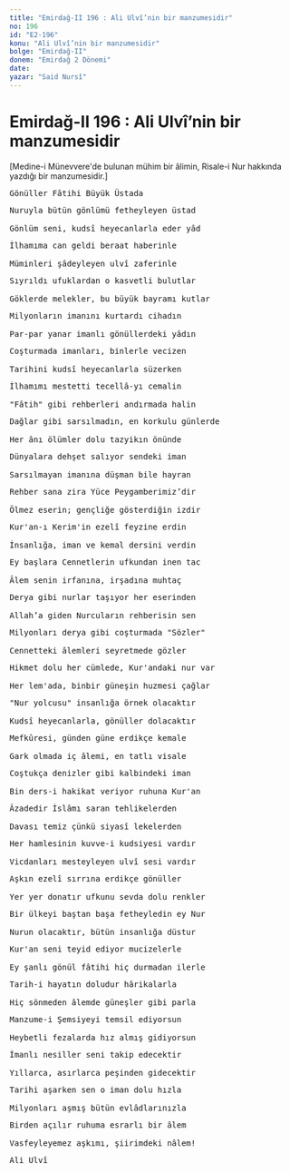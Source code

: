 ```yaml
---
title: "Emirdağ-II 196 : Ali Ulvî’nin bir manzumesidir"
no: 196
id: "E2-196"
konu: "Ali Ulvî’nin bir manzumesidir"
bolge: "Emirdağ-II"
donem: "Emirdağ 2 Dönemi"
date: 
yazar: "Said Nursî"
---
```


# Emirdağ-II 196 : Ali Ulvî’nin bir manzumesidir

<p class="takdim">[Medine-i Münevvere'de bulunan mühim bir âlimin, Risale-i Nur hakkında yazdığı bir manzumesidir.]</p>

<pre>
Gönüller Fâtihi Büyük Üstada
</pre>

<pre>
Nuruyla bütün gönlümü fetheyleyen üstad
 
Gönlüm seni, kudsî heyecanlarla eder yâd
</pre>

<pre>
İlhamıma can geldi beraat haberinle
 
Müminleri şâdeyleyen ulvî zaferinle
</pre>

<pre>
Sıyrıldı ufuklardan o kasvetli bulutlar
 
Göklerde melekler, bu büyük bayramı kutlar
</pre>

<pre>
Milyonların imanını kurtardı cihadın
 
Par-par yanar imanlı gönüllerdeki yâdın
</pre>

<pre>
Coşturmada imanları, binlerle vecizen
 
Tarihini kudsî heyecanlarla süzerken
</pre>

<pre>
İlhamımı mestetti tecellâ-yı cemalin
 
"Fâtih" gibi rehberleri andırmada halin
</pre>

<pre>
Dağlar gibi sarsılmadın, en korkulu günlerde
 
Her ânı ölümler dolu tazyikın önünde
</pre>

<pre>
Dünyalara dehşet salıyor sendeki iman
 
Sarsılmayan imanına düşman bile hayran
</pre>

<pre>
Rehber sana zira Yüce Peygamberimiz’dir
 
Ölmez eserin; gençliğe gösterdiğin izdir
</pre>

<pre>
Kur'an-ı Kerim'in ezelî feyzine erdin
 
İnsanlığa, iman ve kemal dersini verdin
</pre>

<pre>
Ey başlara Cennetlerin ufkundan inen tac
 
Âlem senin irfanına, irşadına muhtaç
</pre>

<pre>
Derya gibi nurlar taşıyor her eserinden
 
Allah’a giden Nurcuların rehberisin sen
</pre>

<pre>
Milyonları derya gibi coşturmada "Sözler"
 
Cennetteki âlemleri seyretmede gözler
</pre>

<pre>
Hikmet dolu her cümlede, Kur'andaki nur var
 
Her lem'ada, binbir güneşin huzmesi çağlar
</pre>

<pre>
"Nur yolcusu" insanlığa örnek olacaktır
 
Kudsî heyecanlarla, gönüller dolacaktır
</pre>

<pre>
Mefkûresi, günden güne erdikçe kemale
 
Gark olmada iç âlemi, en tatlı visale
</pre>

<pre>
Coştukça denizler gibi kalbindeki iman
 
Bin ders-i hakikat veriyor ruhuna Kur'an
</pre>

<pre>
Âzadedir İslâmı saran tehlikelerden
 
Davası temiz çünkü siyasî lekelerden
</pre>

<pre>
Her hamlesinin kuvve-i kudsiyesi vardır
 
Vicdanları mesteyleyen ulvî sesi vardır
</pre>

<pre>
Aşkın ezelî sırrına erdikçe gönüller
 
Yer yer donatır ufkunu sevda dolu renkler
</pre>

<pre>
Bir ülkeyi baştan başa fetheyledin ey Nur
 
Nurun olacaktır, bütün insanlığa düstur
</pre>

<pre>
Kur'an seni teyid ediyor mucizelerle
 
Ey şanlı gönül fâtihi hiç durmadan ilerle
</pre>

<pre>
Tarih-i hayatın doludur hârikalarla
 
Hiç sönmeden âlemde güneşler gibi parla
</pre>

<pre>
Manzume-i Şemsiyeyi temsil ediyorsun
 
Heybetli fezalarda hız almış gidiyorsun
</pre>

<pre>
İmanlı nesiller seni takip edecektir
 
Yıllarca, asırlarca peşinden gidecektir
</pre>

<pre>
Tarihi aşarken sen o iman dolu hızla
 
Milyonları aşmış bütün evlâdlarınızla
</pre>

<pre>
Birden açılır ruhuma esrarlı bir âlem
 
Vasfeyleyemez aşkımı, şiirimdeki nâlem!
</pre>

<pre>
Ali Ulvî
</pre>
